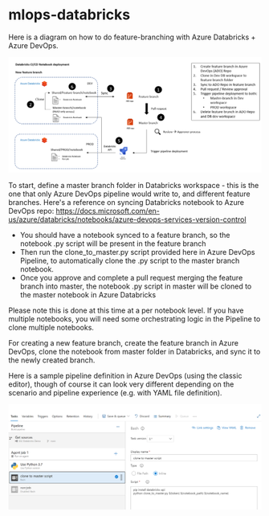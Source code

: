 # mlops-databricks

Here is a diagram on how to do feature-branching with Azure Databricks + Azure DevOps.

![adbado](/image/adb-ado2.PNG)

To start, define a master branch folder in Databricks workspace - this is the one that only Azure DevOps pipeline would write to, and different feature branches. Here's a reference on syncing Databricks notebook to Azure DevOps repo: https://docs.microsoft.com/en-us/azure/databricks/notebooks/azure-devops-services-version-control

* You should have a notebook synced to a feature branch, so the notebook .py script will be present in the feature branch
* Then run the clone_to_master.py script provided here in Azure DevOps Pipeline, to automatically clone the .py script to the master branch notebook.
* Once you approve and complete a pull request merging the feature branch into master, the notebook .py script in master will be cloned to the master notebook in Azure Databricks

Please note this is done at this time at a per notebook level. If you have multiple notebooks, you will need some orchestrating logic in the Pipeline to clone multiple notebooks.

For creating a new feature branch, create the feature branch in Azure DevOps, clone the notebook from master folder in Databricks, and sync it to the newly created branch.

Here is a sample pipeline definition in Azure DevOps (using the classic editor), though of course it can look very different depending on the scenario and pipeline experience (e.g. with YAML file definition).

![adbado](/image/adb-ado-pipeline.PNG)
